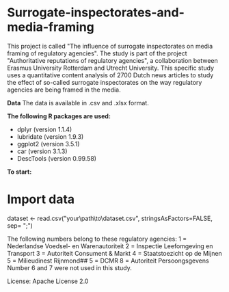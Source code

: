 # Surrogate-inspectorates-and-media-framing
This project is called "The influence of surrogate inspectorates on media framing of regulatory agencies". The study is part of the project "Authoritative reputations of regulatory agencies", a collaboration between Erasmus University Rotterdam and Utrecht University. This specific study uses a quantitative content analysis of 2700 Dutch news articles to study the effect of so-called surrogate inspectorates on the way regulatory agencies are being framed in the media.

**Data**
The data is available in .csv and .xlsx format.

**The following R packages are used:**
- dplyr (version 1.1.4)
- lubridate (version 1.9.3)
- ggplot2 (version 3.5.1)
- car (version 3.1.3)
- DescTools (version 0.99.58) 

**To start:**
# Import data
dataset <- read.csv("your\\path\\to\\dataset.csv", stringsAsFactors=FALSE, sep= ";")

The following  numbers belong to these regulatory agencies:
1 = Nederlandse Voedsel- en Warenautoriteit
2 = Inspectie Leefomgeving en Transport
3 = Autoriteit Consument & Markt
4 = Staatstoezicht op de Mijnen
5 = Milieudinest Rijnmond## 5 = DCMR
8 = Autoriteit Persoongsgevens
Number 6 and 7 were not used in this study.

License: Apache License 2.0
